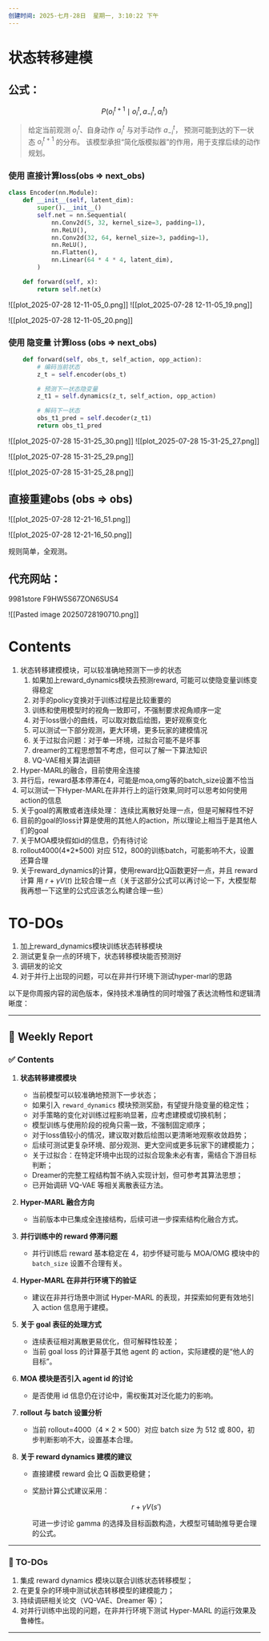 ```yaml
---
创建时间: 2025-七月-28日  星期一, 3:10:22 下午
---
```




# 状态转移建模

## 公式：

$$
P(o_i^{t+1} \mid o_i^t, a_{-i}^t, a_i^t)
$$

> 给定当前观测 $o_i^t$、自身动作 $a_i^t$ 与对手动作 $a_{-i}^t$，
> 预测可能到达的下一状态 $o_i^{t+1}$ 的分布。
> 该模型承担“简化版模拟器”的作用，用于支撑后续的动作规划。



### 使用 直接计算loss(obs $\Longrightarrow$ next_obs)
```python
class Encoder(nn.Module):
    def __init__(self, latent_dim):
        super().__init__()
        self.net = nn.Sequential(
            nn.Conv2d(5, 32, kernel_size=3, padding=1),
            nn.ReLU(),
            nn.Conv2d(32, 64, kernel_size=3, padding=1),
            nn.ReLU(),
            nn.Flatten(),
            nn.Linear(64 * 4 * 4, latent_dim),
        )

    def forward(self, x):
        return self.net(x)
```
![[plot_2025-07-28 12-11-05_0.png]]
![[plot_2025-07-28 12-11-05_19.png]]

![[plot_2025-07-28 12-11-05_20.png]]

### 使用 隐变量 计算loss (obs $\Longrightarrow$ next_obs)
```python
    def forward(self, obs_t, self_action, opp_action):
        # 编码当前状态
        z_t = self.encoder(obs_t)

        # 预测下一状态隐变量
        z_t1 = self.dynamics(z_t, self_action, opp_action)

        # 解码下一状态
        obs_t1_pred = self.decoder(z_t1)
        return obs_t1_pred
```

![[plot_2025-07-28 15-31-25_30.png]]
![[plot_2025-07-28 15-31-25_27.png]]

![[plot_2025-07-28 15-31-25_29.png]]


![[plot_2025-07-28 15-31-25_28.png]]


## 直接重建obs (obs $\Longrightarrow$ obs)
![[plot_2025-07-28 12-21-16_51.png]]

![[plot_2025-07-28 12-21-16_50.png]]

规则简单，全观测。


## 代充网站：
9981store
F9HW5S67ZON6SUS4

![[Pasted image 20250728190710.png]]








# Contents
1. 状态转移建模模块，可以较准确地预测下一步的状态
	1. 如果加上reward_dynamics模块去预测reward, 可能可以使隐变量训练变得稳定
	2. 对手的policy变换对于训练过程是比较重要的
	3. 训练和使用模型时的视角一致即可，不强制要求视角顺序一定
	4. 对于loss很小的曲线，可以取对数后绘图，更好观察变化
	5. 可以测试一下部分观测，更大环境，更多玩家的建模情况
	6. 关于过拟合问题：对于单一环境，过拟合可能不是坏事
	7. dreamer的工程思想暂不考虑，但可以了解一下算法知识
	8. VQ-VAE相关算法调研
2. Hyper-MARL的融合，目前使用全连接
3. 并行后，reward基本停滞在4，可能是moa,omg等的batch_size设置不恰当
4. 可以测试一下Hyper-MARL在非并行上的运行效果,同时可以思考如何使用action的信息
5. 关于goal的离散或者连续处理： 连续比离散好处理一点，但是可解释性不好
6. 目前的goal的loss计算是使用的其他人的action，所以理论上相当于是其他人们的goal
7. 关于MOA模块假如id的信息，仍有待讨论
8. rollout4000(4\*2\*500) 对应 512，800的训练batch，可能影响不大，设置还算合理
9. 关于reward_dynamics的计算，使用reward比Q函数更好一点，并且 reward计算 用 $r+\gamma V(t)$ 比较合理一点（关于这部分公式可以再讨论一下，大模型帮我再想一下这里的公式应该怎么构建合理一些）

# TO-DOs
1. 加上reward_dynamics模块训练状态转移模块
2. 测试更复杂一点的环境下，状态转移模块能否预测好
3. 调研发的论文
4. 对于并行上出现的问题，可以在非并行环境下测试hyper-marl的思路



以下是你周报内容的润色版本，保持技术准确性的同时增强了表达流畅性和逻辑清晰度：

---

## 📌 Weekly Report

### ✅ Contents

1. **状态转移建模模块**

   * 当前模型可以较准确地预测下一步状态；
   * 如果引入 `reward_dynamics` 模块预测奖励，有望提升隐变量的稳定性；
   * 对手策略的变化对训练过程影响显著，应考虑建模或切换机制；
   * 模型训练与使用阶段的视角只需一致，不强制固定顺序；
   * 对于loss值较小的情况，建议取对数后绘图以更清晰地观察收敛趋势；
   * 后续可测试更复杂环境、部分观测、更大空间或更多玩家下的建模能力；
   * 关于过拟合：在特定环境中出现的过拟合现象未必有害，需结合下游目标判断；
   * Dreamer的完整工程结构暂不纳入实现计划，但可参考其算法思想；
   * 已开始调研 VQ-VAE 等相关离散表征方法。

2. **Hyper-MARL 融合方向**

   * 当前版本中已集成全连接结构，后续可进一步探索结构化融合方式。

3. **并行训练中的 reward 停滞问题**

   * 并行训练后 reward 基本稳定在 4，初步怀疑可能与 MOA/OMG 模块中的 `batch_size` 设置不合理有关。

4. **Hyper-MARL 在非并行环境下的验证**

   * 建议在非并行场景中测试 Hyper-MARL 的表现，并探索如何更有效地引入 action 信息用于建模。

5. **关于 goal 表征的处理方式**

   * 连续表征相对离散更易优化，但可解释性较差；
   * 当前 goal loss 的计算基于其他 agent 的 action，实际建模的是“他人的目标”。

6. **MOA 模块是否引入 agent id 的讨论**

   * 是否使用 id 信息仍在讨论中，需权衡其对泛化能力的影响。

7. **rollout 与 batch 设置分析**

   * 当前 rollout=4000（4 × 2 × 500）对应 batch size 为 512 或 800，初步判断影响不大，设置基本合理。

8. **关于 reward dynamics 建模的建议**

   * 直接建模 reward 会比 Q 函数更稳健；
   * 奖励计算公式建议采用：

     $$
     r + \gamma V(s')
     $$

     可进一步讨论 gamma 的选择及目标函数构造，大模型可辅助推导更合理的公式。

---

### 🧪 TO-DOs

1. 集成 reward dynamics 模块以联合训练状态转移模型；
2. 在更复杂的环境中测试状态转移模型的建模能力；
3. 持续调研相关论文（VQ-VAE、Dreamer 等）；
4. 对并行训练中出现的问题，在非并行环境下测试 Hyper-MARL 的运行效果及鲁棒性。

---
